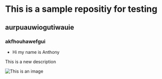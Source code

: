 # This is a sample repositiy for testing

## aurpuauwiogutiwauie

### akfhouhawefgui

* Hi my name is Anthony

This is a new description

![This is an image](./resources/my_image.png)
